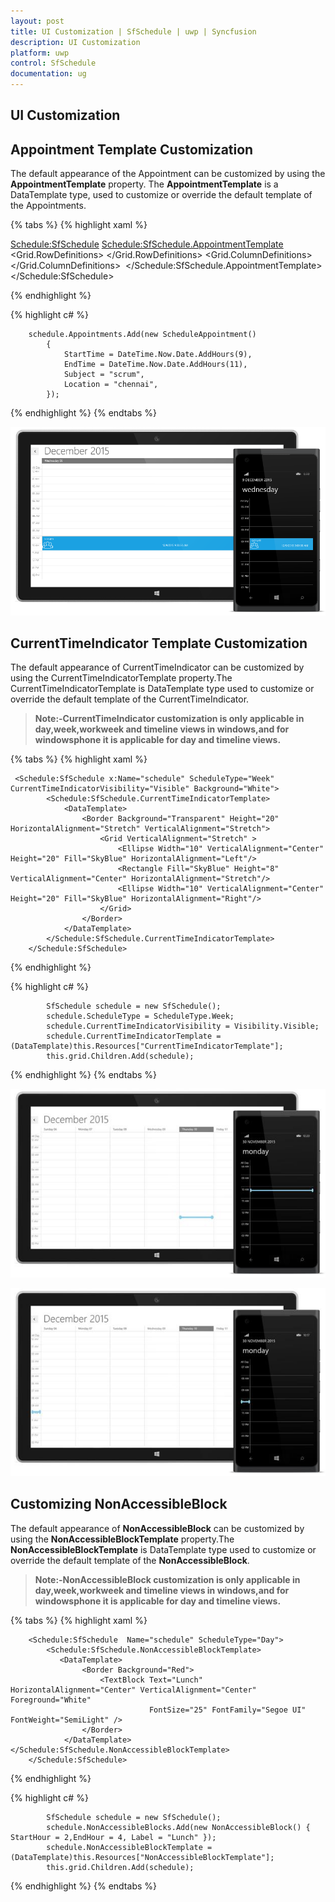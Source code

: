 ```yaml
---
layout: post
title: UI Customization | SfSchedule | uwp | Syncfusion
description: UI Customization
platform: uwp
control: SfSchedule
documentation: ug
---
```


## UI Customization

## Appointment Template Customization

The default appearance of the Appointment can be customized by using the **AppointmentTemplate** property. The **AppointmentTemplate** is a DataTemplate type, used to customize or override the default template of the Appointments.

{% tabs %}
{% highlight xaml %}

<Schedule:SfSchedule>
    <Schedule:SfSchedule.AppointmentTemplate>
        <DataTemplate>
            <Grid>
                <Rectangle Fill="{Binding AppointmentBackground}"/>
                <Grid>
                    <Grid.RowDefinitions>
                        <RowDefinition Height="0.25*"/>
                        <RowDefinition Height="0.75*"/>
                    </Grid.RowDefinitions>
                    <Grid.ColumnDefinitions>
                        <ColumnDefinition/><ColumnDefinition/>
                    </Grid.ColumnDefinitions>
                    <TextBlock Margin="10,2,0,0" Text="{Binding Subject}" Grid.Row="0" Grid.Column="0" Grid.ColumnSpan="2" HorizontalAlignment="Left" VerticalAlignment="Center" FontSize="20" Foreground="White" FontWeight="Light" FontFamily="Segoe UI"/>
                    <Image Source="../Assets/Team.png" Grid.Row="1" HorizontalAlignment="Left" VerticalAlignment="Center" />
                    <TextBlock Text="{Binding StartTime}" Grid.Row="1" Grid.Column="1" HorizontalAlignment="Left" VerticalAlignment="Center" FontSize="20" Foreground="White" FontWeight="Light" FontFamily="Segoe UI" TextWrapping="NoWrap"/>
                </Grid></Grid>
        </DataTemplate>
    </Schedule:SfSchedule.AppointmentTemplate>
    </Schedule:SfSchedule>  


{% endhighlight %}

{% highlight c# %}

        schedule.Appointments.Add(new ScheduleAppointment()
            {
                StartTime = DateTime.Now.Date.AddHours(9),
                EndTime = DateTime.Now.Date.AddHours(11),
                Subject = "scrum",
                Location = "chennai",
            });

{% endhighlight %}
{% endtabs %}

![](UI-Customization_images/UI-Customization_img.png)

## CurrentTimeIndicator Template Customization

The default appearance of CurrentTimeIndicator can be customized by using the CurrentTimeIndicatorTemplate property.The CurrentTimeIndicatorTemplate is DataTemplate type used to customize or override the default template of the CurrentTimeIndicator.

>**Note:-CurrentTimeIndicator customization is only applicable in day,week,workweek and timeline views in windows,and for windowsphone it is applicable for day and timeline views.**


{% tabs %}
{% highlight xaml %}

     <Schedule:SfSchedule x:Name="schedule" ScheduleType="Week" CurrentTimeIndicatorVisibility="Visible" Background="White">
            <Schedule:SfSchedule.CurrentTimeIndicatorTemplate>
                <DataTemplate>
                    <Border Background="Transparent" Height="20" HorizontalAlignment="Stretch" VerticalAlignment="Stretch">
                        <Grid VerticalAlignment="Stretch" >
                            <Ellipse Width="10" VerticalAlignment="Center" Height="20" Fill="SkyBlue" HorizontalAlignment="Left"/>
                            <Rectangle Fill="SkyBlue" Height="8" VerticalAlignment="Center" HorizontalAlignment="Stretch"/>
                            <Ellipse Width="10" VerticalAlignment="Center" Height="20" Fill="SkyBlue" HorizontalAlignment="Right"/>
                        </Grid>
                    </Border>
                </DataTemplate>
            </Schedule:SfSchedule.CurrentTimeIndicatorTemplate>
        </Schedule:SfSchedule>

{% endhighlight %}

{% highlight c# %}

            SfSchedule schedule = new SfSchedule();
            schedule.ScheduleType = ScheduleType.Week;
            schedule.CurrentTimeIndicatorVisibility = Visibility.Visible;
            schedule.CurrentTimeIndicatorTemplate = (DataTemplate)this.Resources["CurrentTimeIndicatorTemplate"];
            this.grid.Children.Add(schedule);

{% endhighlight %}
{% endtabs %}

![](UI-Customization_images/UI-Customization_img1.jpeg)

![](UI-Customization_images/UI-Customization_img2.jpeg)

## Customizing NonAccessibleBlock

The default appearance of **NonAccessibleBlock** can be customized by using the **NonAccessibleBlockTemplate** property.The **NonAccessibleBlockTemplate** is DataTemplate type used to customize or override the default template of the **NonAccessibleBlock**.

>**Note:-NonAccessibleBlock customization is only applicable in day,week,workweek and timeline views in windows,and for windowsphone it is applicable for day and timeline views.**

{% tabs %}
{% highlight xaml %}

        <Schedule:SfSchedule  Name="schedule" ScheduleType="Day">
            <Schedule:SfSchedule.NonAccessibleBlockTemplate>
               <DataTemplate>
                    <Border Background="Red">
                        <TextBlock Text="Lunch" HorizontalAlignment="Center" VerticalAlignment="Center" Foreground="White"
                                   FontSize="25" FontFamily="Segoe UI" FontWeight="SemiLight" />
                    </Border>
                </DataTemplate>
    </Schedule:SfSchedule.NonAccessibleBlockTemplate>
        </Schedule:SfSchedule>

{% endhighlight %}

{% highlight c# %}

            SfSchedule schedule = new SfSchedule();
            schedule.NonAccessibleBlocks.Add(new NonAccessibleBlock() { StartHour = 2,EndHour = 4, Label = "Lunch" });
            schedule.NonAccessibleBlockTemplate = (DataTemplate)this.Resources["NonAccessibleBlockTemplate"];
            this.grid.Children.Add(schedule);

{% endhighlight %}
{% endtabs %}
